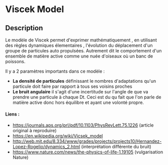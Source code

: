 # Viscek Model

## Description

Le modèle de Viscek permet d'exprimer mathématiquement , en utilisant des règles dynamiques élementaires , l'évolution du déplacement d'un groupe de particules auto propulsées. Autrement dit le comportement d'un ensemble de matière active comme une nuée d'oiseaux où un banc de poissons.

Il y a 2 paramètres importants dans ce modèle : 
- **La densité de particules** définissant le nombres d'adaptations qu'un particule doit faire par rapport à tous ses voisins proches
- **Le bruit angulaire** il s'agit d'une incertitude sur l'angle de que va prendre une particule à chaque Dt. Ceci est du qu fait que l'on parle de matière active donc hors équilibre et ayant une volonté propre. 





















#### Liens :
- https://journals.aps.org/prl/pdf/10.1103/PhysRevLett.75.1226  (article original à reproduire)
- https://en.wikipedia.org/wiki/Vicsek_model
- http://web.mit.edu/8.334/www/grades/projects/projects10/Hernandez-Lopez-Rogelio/dynamics_2.html  (interprétation différente du bruit)
- https://www.nature.com/news/the-physics-of-life-1.19105  (vulgarisation Nature) 


